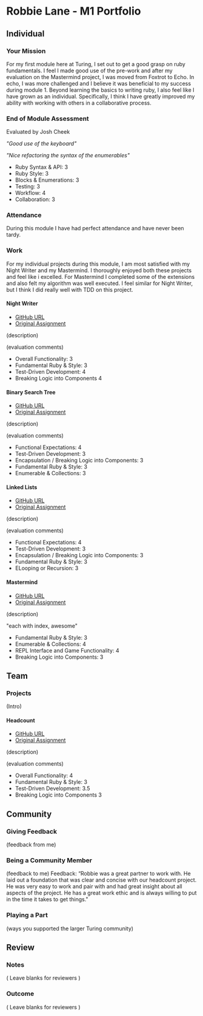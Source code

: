 # Robbie Lane - M1 Portfolio

## Individual

### Your Mission

For my first module here at Turing, I set out to get a good grasp on ruby fundamentals.
I feel I made good use of the pre-work and after my evaluation on the Mastermind project,
I was moved from Foxtrot to Echo. In echo, I was more challenged and I believe it was
beneficial to my success during module 1. Beyond learning the basics to writing ruby,
I also feel like I have grown as an individual. Specifically, I think I have greatly improved
my ability with working with others in a collaborative process.

### End of Module Assessment

Evaluated by Josh Cheek

*"Good use of the keyboard"*

*"Nice refactoring the syntax of the enumerables"*


* Ruby Syntax & API: 3
* Ruby Style: 3
* Blocks & Enumerations: 3
* Testing: 3
* Workflow: 4
* Collaboration: 3

### Attendance

During this module I have had perfect attendance and have never been tardy.  

### Work

For my individual projects during this module, I am most satisfied with my Night Writer and my Mastermind. I thoroughly enjoyed both these projects and feel like i excelled. For Mastermind I completed some of the extensions and also felt my algorithm was well executed. I feel similar for Night Writer, but I think I did really well with TDD on this project.

#### Night Writer

* [GitHub URL](https://gitub.com/robbielane/night_writer)
* [Original Assignment](https://github.com/turingschool/curriculum/blob/master/source/projects/night_writer.markdown)

(description)

(evaluation comments)

* Overall Functionality: 3
* Fundamental Ruby & Style: 3
* Test-Driven Development: 4
* Breaking Logic into Components 4

#### Binary Search Tree

* [GitHub URL](https://gitub.com/robbielane/binary_search_tree)
* [Original Assignment](https://github.com/turingschool/curriculum/blob/master/source/projects/binary_search_tree.markdown)

(description)

(evaluation comments)

* Functional Expectations: 4
* Test-Driven Development: 3
* Encapsulation / Breaking Logic into Components: 3
* Fundamental Ruby & Style: 3
* Enumerable & Collections: 3

#### Linked Lists

* [GitHub URL](https://gitub.com/robbielane/linked_lists)
* [Original Assignment](https://github.com/turingschool/curriculum/blob/master/source/projects/linked_lists.markdown)

(description)

(evaluation comments)

* Functional Expectations: 4
* Test-Driven Development: 3
* Encapsulation / Breaking Logic into Components: 3
* Fundamental Ruby & Style: 3
* ELooping or Recursion: 3

#### Mastermind

* [GitHub URL](https://gitub.com/robbielane/mastermind)
* [Original Assignment](https://github.com/turingschool/curriculum/blob/master/source/projects/mastermind.markdown)

(description)

"each with index, awesome"

* Fundamental Ruby & Style: 3
* Enumerable & Collections: 4
* REPL Interface and Game Functionality: 4
* Breaking Logic into Components: 3

## Team

### Projects

(Intro)

#### Headcount

* [GitHub URL](https://gitub.com/robbielane/headcount)
* [Original Assignment](https://github.com/turingschool/curriculum/blob/master/source/projects/headcount.markdown)

(description)

(evaluation comments)

* Overall Functionality: 4
* Fundamental Ruby & Style: 3
* Test-Driven Development: 3.5
* Breaking Logic into Components 3

## Community

### Giving Feedback

(feedback from me)

### Being a Community Member

(feedback to me)
Feedback: “Robbie was a great partner to work with. He laid out a foundation that was clear and concise with our headcount project. He was very easy to work and pair with and had great insight about all aspects of the project. He has a great work ethic and is always willing to put in the time it takes to get things."

### Playing a Part

(ways you supported the larger Turing community)

## Review

### Notes

( Leave blanks for reviewers )

### Outcome

( Leave blanks for reviewers )
